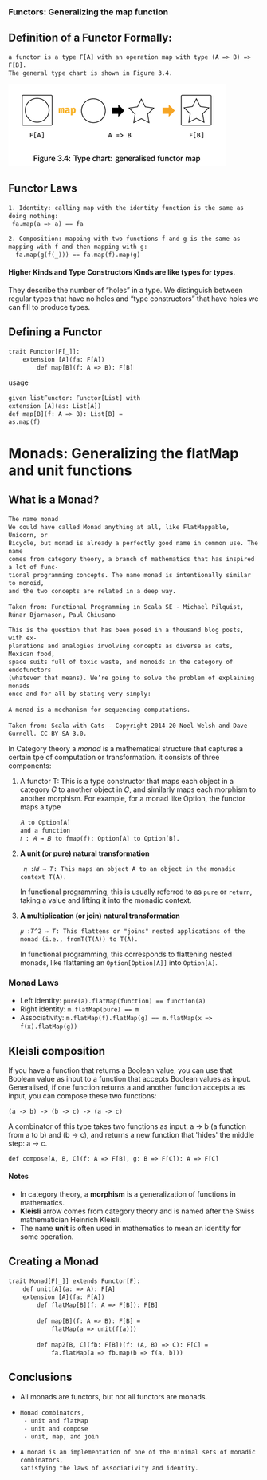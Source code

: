 ### Functors: Generalizing the map function

## Definition of a Functor Formally:
```
a functor is a type F[A] with an operation map with type (A => B) => F[B].
The general type chart is shown in Figure 3.4.
```
![img.png](functor.png)

## Functor Laws
```
1. Identity: calling map with the identity function is the same as doing nothing:
 fa.map(a => a) == fa 
```
```
2. Composition: mapping with two functions f and g is the same as mapping with f and then mapping with g: 
  fa.map(g(f(_))) == fa.map(f).map(g)
```

#### Higher Kinds and Type Constructors Kinds are like types for types.
They describe the number of “holes” in a type.
We distinguish between regular types that have no holes and “type constructors” that have holes we can fill 
to produce types.

## Defining a Functor
```
trait Functor[F[_]]:
    extension [A](fa: F[A])
        def map[B](f: A => B): F[B]
```
usage 
```
given listFunctor: Functor[List] with
extension [A](as: List[A])
def map[B](f: A => B): List[B] =
as.map(f)
```

# Monads: Generalizing the flatMap and unit functions

## What is a Monad?

```
The name monad
We could have called Monad anything at all, like FlatMappable, Unicorn, or
Bicycle, but monad is already a perfectly good name in common use. The name
comes from category theory, a branch of mathematics that has inspired a lot of func-
tional programming concepts. The name monad is intentionally similar to monoid,
and the two concepts are related in a deep way.

Taken from: Functional Programming in Scala SE - Michael Pilquist, Rúnar Bjarnason, Paul Chiusano
```
```
This is the question that has been posed in a thousand blog posts, with ex‐
planations and analogies involving concepts as diverse as cats, Mexican food,
space suits full of toxic waste, and monoids in the category of endofunctors
(whatever that means). We’re going to solve the problem of explaining monads
once and for all by stating very simply:

A monad is a mechanism for sequencing computations.

Taken from: Scala with Cats - Copyright 2014‐20 Noel Welsh and Dave Gurnell. CC‐BY‐SA 3.0.

```

In Category theory a *monad* is a mathematical structure that captures a certain 
tpe of computation or transformation. it consists of three components:

1. A functor T: This is a type constructor that maps each object in a category
   𝐶 to another object in 𝐶, and similarly maps each morphism to another morphism.
   For example, for a monad like Option, the functor maps a type
   ```
   𝐴 to Option[A] 
   and a function 
   𝑓 : 𝐴 → 𝐵 to fmap(f): Option[A] to Option[B].
   ```
2. **A unit (or pure) natural transformation**  
   ```
    𝜂 :𝐼𝑑 ⇒ 𝑇: This maps an object A to an object in the monadic context T(A). 
   ```
   In functional programming, this is usually referred to as `pure` or `return`, taking a value and lifting it into the monadic context.

3. **A multiplication (or join) natural transformation**  
   ```
   𝜇 :𝑇^2 ⇒ 𝑇: This flattens or "joins" nested applications of the monad (i.e., fromT(T(A)) to T(A).
   ```
   In functional programming, this corresponds to flattening nested monads, like flattening an `Option[Option[A]]` into `Option[A]`.

###  Monad Laws
* Left identity: ```pure(a).flatMap(function) == function(a)```
* Right identity: ```m.flatMap(pure) == m```
* Associativity: ```m.flatMap(f).flatMap(g) == m.flatMap(x => f(x).flatMap(g))```

## Kleisli composition 

If you have a function that returns a Boolean value, you can use that Boolean value as input to a function that accepts Boolean values as input.
Generalised, if one function returns a and another function accepts a as input, you can compose these two functions:
```
(a -> b) -> (b -> c) -> (a -> c)
```
A combinator of this type takes two functions as input: a -> b (a function from a to b) and (b -> c), and returns a new function 
that 'hides' the middle step: a -> c.
```
def compose[A, B, C](f: A => F[B], g: B => F[C]): A => F[C]
```

#### Notes
- In category theory, a **morphism** is a generalization of functions in mathematics.
- **Kleisli** arrow comes from category theory and is named after the Swiss mathematician Heinrich Kleisli.
- The name **unit** is often used in mathematics to mean an identity for some operation.

## Creating a Monad
```
trait Monad[F[_]] extends Functor[F]:
    def unit[A](a: => A): F[A]
    extension [A](fa: F[A])
        def flatMap[B](f: A => F[B]): F[B]
        
        def map[B](f: A => B): F[B] = 
            flatMap(a => unit(f(a)))
        
        def map2[B, C](fb: F[B])(f: (A, B) => C): F[C] = 
            fa.flatMap(a => fb.map(b => f(a, b)))
```

## Conclusions

- All monads are functors, but not all functors are monads.
- ```
  Monad combinators,
   - unit and flatMap
   - unit and compose
   - unit, map, and join
  ```
- ```
  A monad is an implementation of one of the minimal sets of monadic combinators,
  satisfying the laws of associativity and identity.
  ```